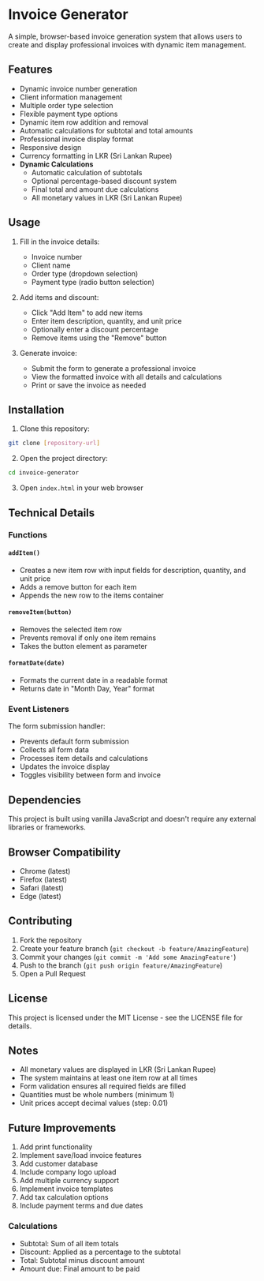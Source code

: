 # Invoice Generator

A simple, browser-based invoice generation system that allows users to create and display professional invoices with dynamic item management.

## Features

- Dynamic invoice number generation
- Client information management
- Multiple order type selection
- Flexible payment type options
- Dynamic item row addition and removal
- Automatic calculations for subtotal and total amounts
- Professional invoice display format
- Responsive design
- Currency formatting in LKR (Sri Lankan Rupee)
- **Dynamic Calculations**
  - Automatic calculation of subtotals
  - Optional percentage-based discount system
  - Final total and amount due calculations
  - All monetary values in LKR (Sri Lankan Rupee)

## Usage

1. Fill in the invoice details:

   - Invoice number
   - Client name
   - Order type (dropdown selection)
   - Payment type (radio button selection)

2. Add items and discount:

   - Click "Add Item" to add new items
   - Enter item description, quantity, and unit price
   - Optionally enter a discount percentage
   - Remove items using the "Remove" button

3. Generate invoice:
   - Submit the form to generate a professional invoice
   - View the formatted invoice with all details and calculations
   - Print or save the invoice as needed

## Installation

1. Clone this repository:

```bash
git clone [repository-url]
```

2. Open the project directory:

```bash
cd invoice-generator
```

3. Open `index.html` in your web browser

## Technical Details

### Functions

#### `addItem()`

- Creates a new item row with input fields for description, quantity, and unit price
- Adds a remove button for each item
- Appends the new row to the items container

#### `removeItem(button)`

- Removes the selected item row
- Prevents removal if only one item remains
- Takes the button element as parameter

#### `formatDate(date)`

- Formats the current date in a readable format
- Returns date in "Month Day, Year" format

### Event Listeners

The form submission handler:

- Prevents default form submission
- Collects all form data
- Processes item details and calculations
- Updates the invoice display
- Toggles visibility between form and invoice

## Dependencies

This project is built using vanilla JavaScript and doesn't require any external libraries or frameworks.

## Browser Compatibility

- Chrome (latest)
- Firefox (latest)
- Safari (latest)
- Edge (latest)

## Contributing

1. Fork the repository
2. Create your feature branch (`git checkout -b feature/AmazingFeature`)
3. Commit your changes (`git commit -m 'Add some AmazingFeature'`)
4. Push to the branch (`git push origin feature/AmazingFeature`)
5. Open a Pull Request

## License

This project is licensed under the MIT License - see the LICENSE file for details.

## Notes

- All monetary values are displayed in LKR (Sri Lankan Rupee)
- The system maintains at least one item row at all times
- Form validation ensures all required fields are filled
- Quantities must be whole numbers (minimum 1)
- Unit prices accept decimal values (step: 0.01)

## Future Improvements

1. Add print functionality
2. Implement save/load invoice features
3. Add customer database
4. Include company logo upload
5. Add multiple currency support
6. Implement invoice templates
7. Add tax calculation options
8. Include payment terms and due dates

### Calculations

- Subtotal: Sum of all item totals
- Discount: Applied as a percentage to the subtotal
- Total: Subtotal minus discount amount
- Amount due: Final amount to be paid
